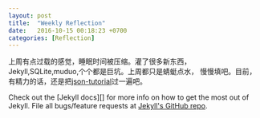 ```yaml
---
layout: post
title:  "Weekly Reflection"
date:   2016-10-15 00:18:23 +0700
categories: [Reflection]
---
```

上周有点过载的感觉，睡眠时间被压缩。灌了很多新东西，Jekyll,SQLite,muduo,个个都是巨坑。上周都只是蜻蜓点水， 慢慢填吧。目前，有精力的话，还是把[json-tutorial](https://github.com/xiaogit/json-tutorial)过一遍吧。






Check out the [Jekyll docs][] for more info on how to get the most out of Jekyll. File all bugs/feature requests at [Jekyll's GitHub repo][jekyll-gh].

[jekyll-gh]: https://github.com/mojombo/jekyll
[jekyll]:    http://jekyllrb.com
